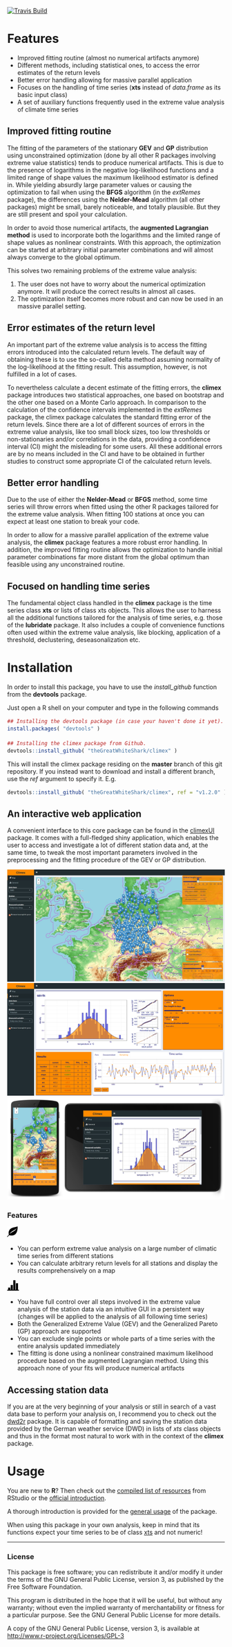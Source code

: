 [![Travis Build](https://travis-ci.org/theGreatWhiteShark/climex.svg?branch=master)](https://travis-ci.org/theGreatWhiteShark/climex.svg?branch=master)

# Features

- Improved fitting routine (almost no numerical artifacts anymore)
- Different methods, including statistical ones, to access the error
  estimates of the return levels
- Better error handling allowing for massive parallel application
- Focuses on the handling of time series (**xts** instead of
  *data.frame* as its basic input class)
- A set of auxiliary functions frequently used in the extreme value
  analysis of climate time series

## Improved fitting routine

The fitting of the parameters of the stationary **GEV** and **GP**
distribution using unconstrained optimization 
(done by all other R packages involving extreme value statistics) tends to
produce numerical artifacts. This is due to the presence of logarithms
in the negative log-likelihood functions and a limited range of shape
values the maximum likelihood estimator is defined in. While yielding
absurdly large parameter values or causing the optimization to fail when
using the **BFGS** algorithm (in the *extRemes* package), the
differences using the **Nelder-Mead** algorithm (all other packages)
might be small, barely noticeable, and totally plausible. But they are
still present and spoil your calculation.

In order to avoid those numerical artifacts, the **augmented
Lagrangian method** is used to incorporate both the logarithms and the
limited range of shape values as nonlinear constraints. With this
approach, the optimization can be started at arbitrary initial
parameter combinations and will almost always converge to the global
optimum.

This solves two remaining problems of the extreme value analysis:
1. The user does not have to worry about the numerical optimization
   anymore. It will produce the correct results in almost all cases.
2. The optimization itself becomes more robust and can now be used in
   an massive parallel setting.
   
## Error estimates of the return level

An important part of the extreme value analysis is to access the
fitting errors introduced into the calculated return levels. The
default way of obtaining these is to 
use the so-called delta method assuming normality of the
log-likelihood at the fitting result. This assumption, however, is
not fulfilled in a lot of cases.

To nevertheless calculate a decent estimate of the fitting errors, the
**climex** package introduces two statistical
approaches, one based on bootstrap and the other one based on a Monte
Carlo approach. In comparison to the calculation of the confidence
intervals implemented in the *extRemes* package, the climex package
calculates the standard fitting error of the return levels. Since
there are a lot of different sources of errors in the extreme value
analysis, like too small block sizes, too low thresholds or
non-stationaries and/or correlations in the data, providing a
confidence interval (CI) might the misleading for some users. All
these additional errors are by no means included in the CI and 
have to be obtained in further studies to construct some appropriate
CI of the calculated return levels.

## Better error handling

Due to the use of either the **Nelder-Mead** or **BFGS** method, some
time series will throw errors when fitted using the other R packages
tailored for the extreme value analysis. When fitting 100 stations at
once you can expect at least one station to break your code.

In order to allow for a massive parallel application of the extreme
value analysis, the **climex** package features a more robust error
handling. In addition, the improved fitting routine allows the
optimization to handle initial parameter combinations far more distant
from the global optimum than feasible using any unconstrained
routine.

## Focused on handling time series

The fundamental object class handled in the **climex** package is the
time series class **xts** or lists of class xts objects. This allows
the user to harness all the additional functions tailored for the
analysis of time series, e.g. those of the **lubridate** package. It
also includes a couple of convenience functions often used within the
extreme value analysis, like blocking, application of a threshold,
declustering, deseasonalization etc.

# Installation

In order to install this package, you have to use the *install_github*
function from the **devtools** package.

Just open a R shell on your computer and type in the following commands

``` r
## Installing the devtools package (in case your haven't done it yet).
install.packages( "devtools" )

## Installing the climex package from Github.
devtools::install_github( "theGreatWhiteShark/climex" )
```

This will install the climex package residing on the **master** branch
of this git repository. If you instead want to download and install a
different branch, use the *ref* argument to specify it. E.g.

``` r
devtools::install_github( "theGreatWhiteShark/climex", ref = "v1.2.0" )
```


## An interactive web application

A convenient interface to this core package can be found in the
[climexUI](https://github.com/theGreatWhiteShark/climexUI) package. It
comes with a full-fledged shiny application, which enables the user to
access and investigate a lot of different station data and, at the
same time, to tweak the most important parameters involved in the
preprocessing and the fitting procedure of the GEV or GP
distribution. 

![leaflet map to handle a lot of station data](res/climex_map.jpeg)
![control all the different steps involved in the extreme value analysis](res/climex_time-series.png)
![explore the station data with your mobile device](res/climex_mobile.jpeg)

### Features

![map-icon](res/glyphicons-2-leaf.png)
- You can perform extreme value analysis on a large number of
  climatic time series from different stations
- You can calculate arbitrary return levels for all 
  stations and display the results comprehensively on a map
  
![general-icon](res/glyphicons-42-charts.png)
- You have full control over all steps involved in the extreme value 
  analysis of the station data via an intuitive
  GUI in a persistent way (changes will be applied to the
  analysis of all following time series)
- Both the Generalized Extreme Value (GEV) and the Generalized
  Pareto (GP) approach are supported
- You can exclude single points or whole parts of a time series 
  with the entire analysis updated immediately
- The fitting is done using a nonlinear constrained maximum likelihood 
  procedure based on the augmented Lagrangian method. Using this approach
  none of your fits will produce numerical artifacts

## Accessing station data

If you are at the very beginning of your analysis or still in search
of a vast data base to perform your analysis on, I recommend you
to check out the [dwd2r](https://github.com/theGreatWhiteShark/dwd2r)
package. It is capable of formatting and saving the station data
provided by the German weather service (DWD) in lists of *xts*
class objects and thus in the format most natural to work with in the
context of the **climex** package. 

# Usage

You are new to **R**? Then check out the [compiled list of
resources](https://www.rstudio.com/online-learning/#R) from RStudio or
the [official
introduction](https://CRAN.R-project.org/doc/manuals/R-intro.pdf).

A thorough introduction is provided for the [general
usage](vignettes/general-usage.Rmd) of the package.

When using this package in your own analysis, keep in mind that its
functions expect your time series to be of class
[xts](https://CRAN.R-project.org/web/packages/xts/index.html) and not
numeric!

---

### License

This package is free software; you can redistribute it and/or modify it
under the terms of the GNU General Public License, version 3, as
published by the Free Software Foundation.

This program is distributed in the hope that it will be useful, but
without any warranty; without even the implied warranty of
merchantability or fitness for a particular purpose.  See the GNU
General Public License for more details.

A copy of the GNU General Public License, version 3, is available at
<http://www.r-project.org/Licenses/GPL-3>
